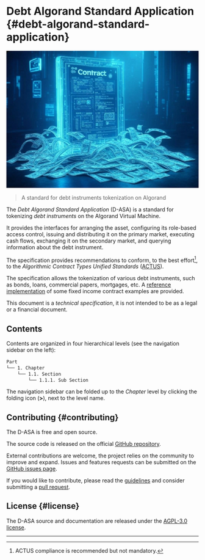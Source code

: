 # Debt Algorand Standard Application {#debt-algorand-standard-application}

![Smart Financial Contract](./images/cover.jpg "Smart Financial Contract")

> A standard for debt instruments tokenization on Algorand

The *Debt Algorand Standard Application* (D-ASA) is a standard for tokenizing *debt
instruments* on the Algorand Virtual Machine.

It provides the interfaces for arranging the asset, configuring its role-based access
control, issuing and distributing it on the primary market, executing cash flows,
exchanging it on the secondary market, and querying information about the debt instrument.

The specification provides recommendations to conform, to the best effort[^1], to
the *Algorithmic Contract Types Unified Standards* (<a href="https://www.actusfrf.org/">ACTUS</a>).

The specification allows the tokenization of various debt instruments, such as bonds,
loans, commercial papers, mortgages, etc. A [reference implementation](./reference-implementation.md)
of some fixed income contract examples are provided.

This document is a *technical specification*, it is not intended to be as a legal
or a financial document.

## Contents

Contents are organized in four hierarchical levels (see the navigation sidebar on
the left):

```text
Part
└── 1. Chapter
    └── 1.1. Section
        └── 1.1.1. Sub Section
```

The navigation sidebar can be folded up to the *Chapter* level by clicking the folding
icon (**>**), next to the level name.

## Contributing {#contributing}

The D-ASA is free and open source.

The source code is released on the official
<a href="https://github.com/cusma/d-asa">GitHub repository</a>.

External contributions are welcome, the project relies on the community to improve
and expand. Issues and features requests can be submitted on the <a href="https://github.com/cusma/d-asa/issues">GitHub
issues page</a>.

If you would like to contribute, please read the [guidelines](./contributors.md#guidelines-guidelines)
and consider submitting a <a href="https://github.com/cusma/d-asa/pulls">pull request</a>.

## License {#license}

The D-ASA source and documentation are released under the [AGPL-3.0 license](./license.md).

---

[^1]: ACTUS compliance is recommended but not mandatory.
